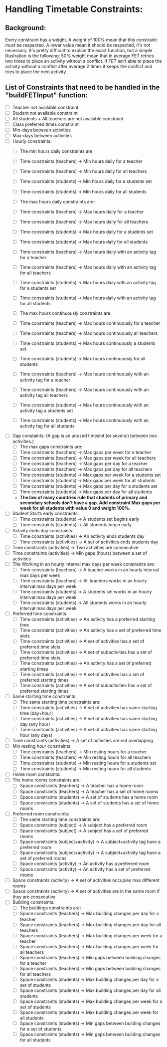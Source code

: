 # Handling Timetable Constraints:

## Background:

Every constraint has a weight. A weight of 100% mean that this constraint must be respected. A lower value mean it should be respected, it's not necessary. It's pretty difficult to explain the exact function, but a simple illustration is the following: 50% weight mean that in average FET retries two times to place an activity without a conflict. If FET isn't able to place the activity without a conflict after average 2 times it keeps the conflict and tries to place the next activity.

## List of Constraints that need to be handled in the "buildFETInput" function:

- [ ] Teacher not available constraint
- [ ] Student not available constraint
- [ ] All students + All teachers are not available constraint
- [ ] Class preferred times constraint
- [ ] Min-days between activities
- [ ] Max-days between activities
- [ ] Hourly constraints:
  - [ ] The min hours daily constraints are:
  - [ ] Time constraints (teachers) → Min hours daily for a teacher
  - [ ] Time constraints (teachers) → Min hours daily for all teachers
  - [ ] Time constraints (students) → Min hours daily for a students set
  - [ ] Time constraints (students) → Min hours daily for all students

  - [ ] The max hours daily constraints are:
  - [ ] Time constraints (teachers) → Max hours daily for a teacher
  - [ ] Time constraints (teachers) → Max hours daily for all teachers
  - [ ] Time constraints (students) → Max hours daily for a students set
  - [ ] Time constraints (students) → Max hours daily for all students
  - [ ] Time constraints (teachers) → Max hours daily with an activity tag for a teacher
  - [ ] Time constraints (teachers) → Max hours daily with an activity tag for all teachers
  - [ ] Time constraints (students) → Max hours daily with an activity tag for a students set
  - [ ] Time constraints (students) → Max hours daily with an activity tag for all students
  - [ ] The max hours continuously constraints are:
  - [ ] Time constraints (teachers) → Max hours continuously for a teacher
  - [ ] Time constraints (teachers) → Max hours continuously all teachers
  - [ ] Time constraints (students) → Max hours continuously a students set
  - [ ] Time constraints (students) → Max hours continuously for all students
  - [ ] Time constraints (teachers) → Max hours continuously with an activity tag for a teacher
  - [ ] Time constraints (teachers) → Max hours continuously with an activity tag all teachers
  - [ ] Time constraints (students) → Max hours continuously with an activity tag a students set
  - [ ] Time constraints (students) → Max hours continuously with an activity tag for all students

- [ ] Gap constaints: (A gap is an unused timeslot (or several) between two activities.)
  - [ ] The max gaps constraints are:
  - [ ] Time constraints (teachers) → Max gaps per week for a teacher
  - [ ] Time constraints (teachers) → Max gaps per week for all teachers
  - [ ] Time constraints (teachers) → Max gaps per day for a teacher
  - [ ] Time constraints (teachers) → Max gaps per day for all teachers
  - [ ] Time constraints (students) → Max gaps per week for a students set
  - [ ] Time constraints (students) → Max gaps per week for all students
  - [ ] Time constraints (students) → Max gaps per day for a students set
  - [ ] Time constraints (students) → Max gaps per day for all students
  - **The law of many countries rule that students of primary and secondary schools don't have a gap.
    Add constraint Max gaps per week for all students with value 0 and weight 100%.**
- [ ] Student Starts early constraints:
  - [ ] Time constraints (students) → A students set begins early
  - [ ] Time constraints (students) → All students begin early
- [ ] Activity ends day constraints:
  - [ ] Time constraints (activities) → An activity ends students day
  - [ ] Time constraints (activities) → A set of activities ends students day
- [ ] Time constraints (activities) → Two activities are consecutive
- [ ] Time constraints (activities) → Min gaps (hours) between a set of activities
- [ ] The Working in an hourly interval max days per week constraints are:
  - [ ] Time constraints (teachers) → A teacher works in an hourly interval max days per week
  - [ ] Time constraints (teachers) → All teachers works in an hourly interval max days per week
  - [ ] Time constraints (students) → A students set works in an hourly interval max days per week
  - [ ] Time constraints (students) → All students works in an hourly interval max days per week
- [ ] Preferred time constraints:
  - [ ] Time constraints (activities) → An activity has a preferred starting time
  - [ ] Time constraints (activities) → An activity has a set of preferred time slots
  - [ ] Time constraints (activities) → A set of activities has a set of preferred time slots
  - [ ] Time constraints (activities) → A set of subactivities has a set of preferred time slots
  - [ ] Time constraints (activities) → An activity has a set of preferred starting times
  - [ ] Time constraints (activities) → A set of activities has a set of preferred starting times
  - [ ] Time constraints (activities) → A set of subactivities has a set of preferred starting times
- [ ] Same starting time constraints:
  - [ ] The same starting time constraints are:
  - [ ] Time constraints (activities) → A set of activities has same starting time (day+hour)
  - [ ] Time constraints (activities) → A set of activities has same starting day (any hour)
  - [ ] Time constraints (activities) → A set of activities has same starting hour (any days)
- [ ] Time constraints (activities) → A set of activities are not overlapping
- [ ] Min resting hour constraints:
  - [ ] Time constraints (teachers) → Min resting hours for a teacher
  - [ ] Time constraints (teachers) → Min resting hours for all teachers
  - [ ] Time constraints (students) → Min resting hours for a students set
  - [ ] Time constraints (students) → Min resting hours for all students
- [ ] Home room constaints:
- [ ] The home rooms constraints are:
  - [ ] Space constraints (teachers) → A teacher has a home room
  - [ ] Space constraints (teachers) → A teacher has a set of home rooms
  - [ ] Space constraints (students) → A set of students has a home room
  - [ ] Space constraints (students) → A set of students has a set of home rooms
- [ ] Preferred room constraints:
  - [ ] The same starting time constraints are:
  - [ ] Space constraints (subject) → A subject has a preferred room
  - [ ] Space constraints (subject) → A subject has a set of preferred rooms
  - [ ] Space constraints (subject+activity) → A subject+activity tag have a preferred room
  - [ ] Space constraints (subject+activity) → A subject+activity tag have a set of preferred rooms
  - [ ] Space constraints (activity) → An activity has a preferred room
  - [ ] Space constraints (activity) → An activity has a set of preferred rooms
- [ ] Space constraints (activity) → A set of activities occupies max different rooms
- [ ] Space constraints (activity) → A set of activities are in the same room if they are consecutive
- [ ] Building constraints:
  - [ ] The buildings constraints are:
  - [ ] Space constraints (teachers) → Max building changes per day for a teacher
  - [ ] Space constraints (teachers) → Max building changes per day for all teachers
  - [ ] Space constraints (teachers) → Max building changes per week for a teacher
  - [ ] Space constraints (teachers) → Max building changes per week for all teachers
  - [ ] Space constraints (teachers) → Min gaps between building changes for a teacher
  - [ ] Space constraints (teachers) → Min gaps between building changes for all teachers
  - [ ] Space constraints (students) → Max building changes per day for a set of students
  - [ ] Space constraints (students) → Max building changes per day for all students
  - [ ] Space constraints (students) → Max building changes per week for a set of students
  - [ ] Space constraints (students) → Max building changes per week for all students
  - [ ] Space constraints (students) → Min gaps between building changes for a set of students
  - [ ] Space constraints (students) → Min gaps between building changes for all students

